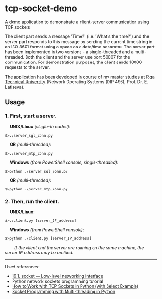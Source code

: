 # tcp-socket-demo
A demo application to demonstrate a client-server communication using TCP sockets


The client part sends a message 'Time?' (i.e. 'What's the time?') and the server part responds to this message by sending the current time string in an ISO 8601 format using a space as a date/time separator.
The server part has been implemented in two versions - a single-threaded and a multi-threaded.
Both the client and the server use port 50007 for the communication.
For demonstration purposes, the client sends 10000 requests to the server.

The application has been developed in course of my master studies at [Riga Technical University] (Network Operating Systems (DIP 496), Prof. Dr. E. Latiseva).

## Usage
### 1. First, start a server.
&nbsp;&nbsp;&nbsp;&nbsp;__UNIX/Linux__ _(single-threaded)_:
```
$>./server_sgl_conn.py
```  
&nbsp;&nbsp;&nbsp;&nbsp;__OR__ _(multi-threaded)_:
```
$>./server_mtp_conn.py
```
&nbsp;&nbsp;&nbsp;&nbsp;__Windows__ _(from PowerShell console, single-threaded)_:
```
$>python .\server_sgl_conn.py
```
&nbsp;&nbsp;&nbsp;&nbsp;__OR__ _(multi-threaded)_:
```
$>python .\server_mtp_conn.py
```
### 2. Then, run the client.
&nbsp;&nbsp;&nbsp;&nbsp;__UNIX/Linux__:
```
$>./client.py [server_IP_address]
```
&nbsp;&nbsp;&nbsp;&nbsp;__Windows__ _(from PowerShell console)_:
```
$>python .\client.py [server_IP_address]
```

&nbsp;&nbsp;&nbsp;&nbsp;&nbsp;&nbsp;&nbsp;&nbsp;_If the client and the server are running on the same machine, the server IP address may be omitted._
<hr>

Used references:
* [19.1. socket — Low-level networking interface]
* [Python network sockets programming tutorial]
* [How to Work with TCP Sockets in Python (with Select Example)]
* [Socket Programming with Multi-threading in Python]

[Riga Technical University]: https://www.rtu.lv/
[19.1. socket — Low-level networking interface]: https://docs.python.org/3/library/socket.html
[Python network sockets programming tutorial]: https://pythonspot.com/python-network-sockets-programming-tutorial/
[How to Work with TCP Sockets in Python (with Select Example)]: https://steelkiwi.com/blog/working-tcp-sockets/
[Socket Programming with Multi-threading in Python]: https://www.geeksforgeeks.org/socket-programming-multi-threading-python/
